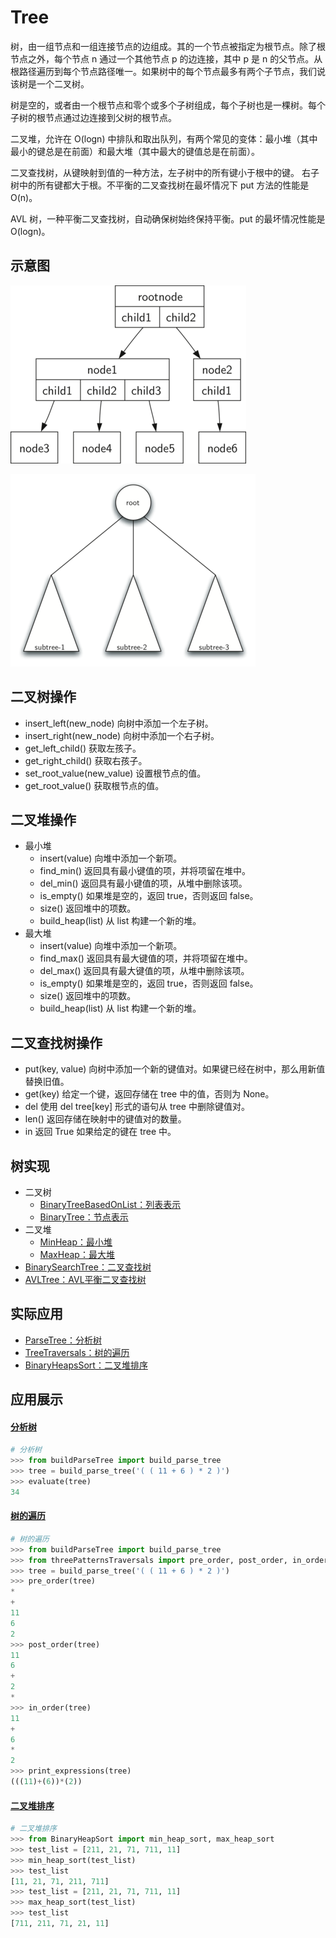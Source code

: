 Tree
======
树，由一组节点和一组连接节点的边组成。其的一个节点被指定为根节点。除了根节点之外，每个节点 n 通过一个其他节点 p 的边连接，其中 p 是 n 的父节点。从根路径遍历到每个节点路径唯一。如果树中的每个节点最多有两个子节点，我们说该树是一个二叉树。

树是空的，或者由一个根节点和零个或多个子树组成，每个子树也是一棵树。每个子树的根节点通过边连接到父树的根节点。

二叉堆，允许在 O(logn) 中排队和取出队列，有两个常见的变体：最小堆（其中最小的键总是在前面）和最大堆（其中最大的键值总是在前面）。

二叉查找树，从键映射到值的一种方法，左子树中的所有键小于根中的键。 右子树中的所有键都大于根。不平衡的二叉查找树在最坏情况下 put 方法的性能是 O(n)。

AVL 树，一种平衡二叉查找树，自动确保树始终保持平衡。put 的最坏情况性能是 O(logn)。

示意图
------
![](Image/treedef1.png)

![](Image/TreeDefRecursive.png)

二叉树操作
------
* insert_left(new_node) 向树中添加一个左子树。
* insert_right(new_node) 向树中添加一个右子树。
* get_left_child() 获取左孩子。
* get_right_child() 获取右孩子。
* set_root_value(new_value) 设置根节点的值。
* get_root_value() 获取根节点的值。

二叉堆操作
------
* 最小堆
   * insert(value) 向堆中添加一个新项。
   * find_min() 返回具有最小键值的项，并将项留在堆中。
   * del_min() 返回具有最小键值的项，从堆中删除该项。
   * is_empty() 如果堆是空的，返回 true，否则返回 false。
   * size() 返回堆中的项数。
   * build_heap(list) 从 list 构建一个新的堆。
* 最大堆
   * insert(value) 向堆中添加一个新项。
   * find_max() 返回具有最大键值的项，并将项留在堆中。
   * del_max() 返回具有最大键值的项，从堆中删除该项。
   * is_empty() 如果堆是空的，返回 true，否则返回 false。
   * size() 返回堆中的项数。
   * build_heap(list) 从 list 构建一个新的堆。

二叉查找树操作
------
* put(key, value) 向树中添加一个新的键值对。如果键已经在树中，那么用新值替换旧值。
* get(key) 给定一个键，返回存储在 tree 中的值，否则为 None。
* del 使用 del tree[key] 形式的语句从 tree 中删除键值对。
* len() 返回存储在映射中的键值对的数量。
* in 返回 True 如果给定的键在 tree 中。

树实现
------
* 二叉树
   * [BinaryTreeBasedOnList：列表表示](BinaryTreeBasedOnList.py)
   * [BinaryTree：节点表示](BinaryTree.py)
* 二叉堆
   * [MinHeap：最小堆](MinHeap.py)
   * [MaxHeap：最大堆](MaxHeap.py)
* [BinarySearchTree：二叉查找树](BinarySearchTree.py)
* [AVLTree：AVL平衡二叉查找树](AVLTree.py)

实际应用
------
* [ParseTree：分析树](#分析树)
* [TreeTraversals：树的遍历](#树的遍历)
* [BinaryHeapsSort：二叉堆排序](#二叉堆排序)

应用展示
------
#### [分析树](buildParseTree.py)
```Python
# 分析树
>>> from buildParseTree import build_parse_tree
>>> tree = build_parse_tree('( ( 11 + 6 ) * 2 )')
>>> evaluate(tree)
34
```

#### [树的遍历](threePatternsTraversals.py)
```Python
# 树的遍历
>>> from buildParseTree import build_parse_tree
>>> from threePatternsTraversals import pre_order, post_order, in_order, print_expressions
>>> tree = build_parse_tree('( ( 11 + 6 ) * 2 )')
>>> pre_order(tree)
*
+
11
6
2
>>> post_order(tree)
11
6
+
2
*
>>> in_order(tree)
11
+
6
*
2
>>> print_expressions(tree)
(((11)+(6))*(2))
```

#### [二叉堆排序](BinaryHeapSort.py)
```Python
# 二叉堆排序
>>> from BinaryHeapSort import min_heap_sort, max_heap_sort
>>> test_list = [211, 21, 71, 711, 11]
>>> min_heap_sort(test_list)
>>> test_list
[11, 21, 71, 211, 711]
>>> test_list = [211, 21, 71, 711, 11]
>>> max_heap_sort(test_list)
>>> test_list
[711, 211, 71, 21, 11]
```